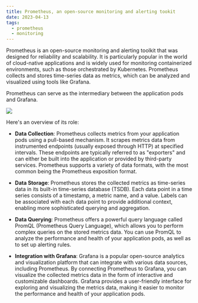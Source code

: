 ```yaml
---
title: Prometheus, an open-source monitoring and alerting tookit
date: 2023-04-13
tags:
  - prometheus
  - monitoring
---
```


Prometheus is an open-source monitoring and alerting toolkit that was designed for reliability and scalability. It is particularly popular in the world of cloud-native applications and is widely used for monitoring containerized environments, such as those orchestrated by Kubernetes. Prometheus collects and stores time-series data as metrics, which can be analyzed and visualized using tools like Grafana.

Prometheus can serve as the intermediary between the application pods and Grafana. 

![](https://s3.us-west-2.amazonaws.com/secure.notion-static.com/cc00c70b-eb95-494b-b2ac-79554507d101/Untitled.png?X-Amz-Algorithm=AWS4-HMAC-SHA256&X-Amz-Content-Sha256=UNSIGNED-PAYLOAD&X-Amz-Credential=AKIAT73L2G45EIPT3X45%2F20230918%2Fus-west-2%2Fs3%2Faws4_request&X-Amz-Date=20230918T012314Z&X-Amz-Expires=3600&X-Amz-Signature=3cb000cc91edc632ad578cd6f8a5023f8c3dd3715b9e3b361e00a7c6d13565bf&X-Amz-SignedHeaders=host&x-id=GetObject)

Here's an overview of its role:

- **Data Collection**: Prometheus collects metrics from your application pods using a pull-based mechanism. It scrapes metrics data from instrumented endpoints (usually exposed through HTTP) at specified intervals. These endpoints are typically referred to as "exporters" and can either be built into the application or provided by third-party services. Prometheus supports a variety of data formats, with the most common being the Prometheus exposition format.

- **Data Storage**: Prometheus stores the collected metrics as time-series data in its built-in time-series database (TSDB). Each data point in a time series consists of a timestamp, a metric name, and a value. Labels can be associated with each data point to provide additional context, enabling more sophisticated querying and aggregation.

- **Data Querying**: Prometheus offers a powerful query language called PromQL (Prometheus Query Language), which allows you to perform complex queries on the stored metrics data. You can use PromQL to analyze the performance and health of your application pods, as well as to set up alerting rules.

- **Integration with Grafana**: Grafana is a popular open-source analytics and visualization platform that can integrate with various data sources, including Prometheus. By connecting Prometheus to Grafana, you can visualize the collected metrics data in the form of interactive and customizable dashboards. Grafana provides a user-friendly interface for exploring and visualizing the metrics data, making it easier to monitor the performance and health of your application pods.

